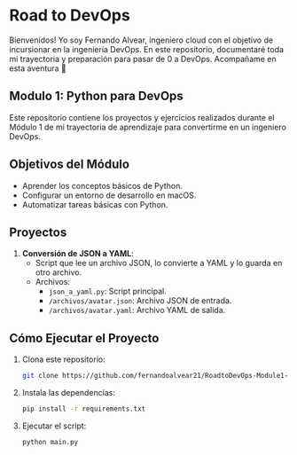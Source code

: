 # Road to DevOps
Bienvenidos! Yo soy Fernando Alvear, ingeniero cloud con el objetivo de incursionar en la ingeniería DevOps. 
En este repositorio, documentaré toda mi trayectoria y preparación para pasar de 0 a DevOps. 
Acompañame en esta aventura 🚀 

## Modulo 1: Python para DevOps
Este repositorio contiene los proyectos y ejercicios realizados durante el Módulo 1 de mi trayectoria de aprendizaje para convertirme en un ingeniero DevOps.

## Objetivos del Módulo
- Aprender los conceptos básicos de Python.
- Configurar un entorno de desarrollo en macOS.
- Automatizar tareas básicas con Python.

## Proyectos
1. **Conversión de JSON a YAML**:
   - Script que lee un archivo JSON, lo convierte a YAML y lo guarda en otro archivo.
   - Archivos:
     - `json_a_yaml.py`: Script principal.
     - `/archivos/avatar.json`: Archivo JSON de entrada.
     - `/archivos/avatar.yaml`: Archivo YAML de salida.

## Cómo Ejecutar el Proyecto
1. Clona este repositorio:
   ```bash
   git clone https://github.com/fernandoalvear21/RoadtoDevOps-Module1-python.git

2. Instala las dependencias: 
    ```bash
    pip install -r requirements.txt

3. Ejecutar el script: 
    ```bash
    python main.py
